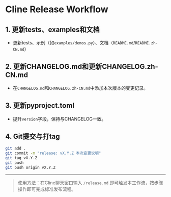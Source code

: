 # Cline Release Workflow

## 1. 更新tests、examples和文档

- 更新tests、示例（如`examples/demos.py`）、文档（`README.md`/`README.zh-CN.md`）

## 2. 更新CHANGELOG.md和更新CHANGELOG.zh-CN.md

- 在`CHANGELOG.md`和`CHANGELOG.zh-CN.md`中添加本次版本的变更记录。


## 3. 更新pyproject.toml

- 提升`version`字段，保持与CHANGELOG一致。

## 4. Git提交与打tag

```bash
git add .
git commit -m "release: vX.Y.Z 本次变更说明"
git tag vX.Y.Z
git push
git push origin vX.Y.Z
```
---

> 使用方法：在Cline聊天窗口输入 `/release.md` 即可触发本工作流，按步骤操作即可完成标准发布流程。
